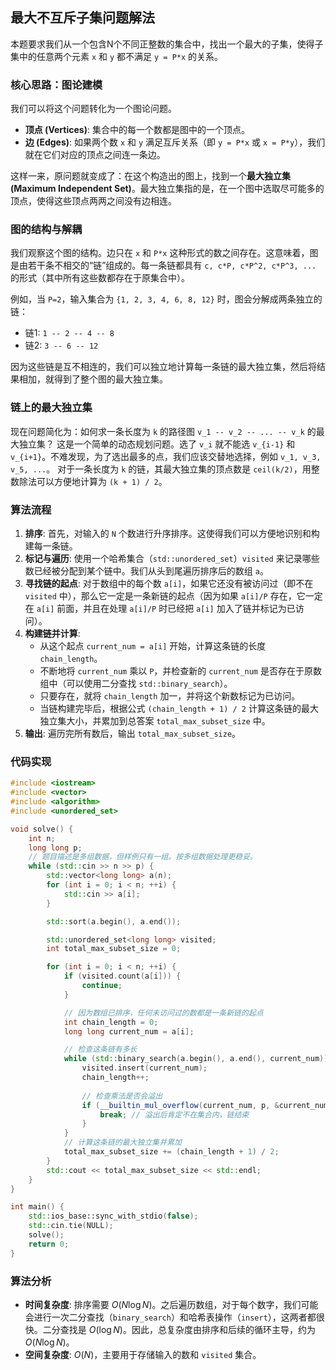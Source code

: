 ## 最大不互斥子集问题解法

本题要求我们从一个包含N个不同正整数的集合中，找出一个最大的子集，使得子集中的任意两个元素 `x` 和 `y` 都不满足 `y = P*x` 的关系。

### 核心思路：图论建模

我们可以将这个问题转化为一个图论问题。
*   **顶点 (Vertices)**: 集合中的每一个数都是图中的一个顶点。
*   **边 (Edges)**: 如果两个数 `x` 和 `y` 满足互斥关系（即 `y = P*x` 或 `x = P*y`），我们就在它们对应的顶点之间连一条边。

这样一来，原问题就变成了：在这个构造出的图上，找到一个**最大独立集 (Maximum Independent Set)**。最大独立集指的是，在一个图中选取尽可能多的顶点，使得这些顶点两两之间没有边相连。

### 图的结构与解耦

我们观察这个图的结构。边只在 `x` 和 `P*x` 这种形式的数之间存在。这意味着，图是由若干条不相交的“链”组成的。每一条链都具有 `c, c*P, c*P^2, c*P^3, ...` 的形式（其中所有这些数都存在于原集合中）。

例如，当 `P=2`，输入集合为 `{1, 2, 3, 4, 6, 8, 12}` 时，图会分解成两条独立的链：
*   链1: `1 -- 2 -- 4 -- 8`
*   链2: `3 -- 6 -- 12`

因为这些链是互不相连的，我们可以独立地计算每一条链的最大独立集，然后将结果相加，就得到了整个图的最大独立集。

### 链上的最大独立集

现在问题简化为：如何求一条长度为 `k` 的路径图 `v_1 -- v_2 -- ... -- v_k` 的最大独立集？
这是一个简单的动态规划问题。选了 `v_i` 就不能选 `v_{i-1}` 和 `v_{i+1}`。不难发现，为了选出最多的点，我们应该交替地选择，例如 `v_1, v_3, v_5, ...`。
对于一条长度为 `k` 的链，其最大独立集的顶点数是 `ceil(k/2)`，用整数除法可以方便地计算为 `(k + 1) / 2`。

### 算法流程

1.  **排序**: 首先，对输入的 `N` 个数进行升序排序。这使得我们可以方便地识别和构建每一条链。
2.  **标记与遍历**: 使用一个哈希集合（`std::unordered_set`）`visited` 来记录哪些数已经被分配到某个链中。我们从头到尾遍历排序后的数组 `a`。
3.  **寻找链的起点**: 对于数组中的每个数 `a[i]`，如果它还没有被访问过（即不在 `visited` 中），那么它一定是一条新链的起点（因为如果 `a[i]/P` 存在，它一定在 `a[i]` 前面，并且在处理 `a[i]/P` 时已经把 `a[i]` 加入了链并标记为已访问）。
4.  **构建链并计算**:
    *   从这个起点 `current_num = a[i]` 开始，计算这条链的长度 `chain_length`。
    *   不断地将 `current_num` 乘以 `P`，并检查新的 `current_num` 是否存在于原数组中（可以使用二分查找 `std::binary_search`）。
    *   只要存在，就将 `chain_length` 加一，并将这个新数标记为已访问。
    *   当链构建完毕后，根据公式 `(chain_length + 1) / 2` 计算这条链的最大独立集大小，并累加到总答案 `total_max_subset_size` 中。
5.  **输出**: 遍历完所有数后，输出 `total_max_subset_size`。

### 代码实现

```cpp
#include <iostream>
#include <vector>
#include <algorithm>
#include <unordered_set>

void solve() {
    int n;
    long long p;
    // 题目描述是多组数据，但样例只有一组。按多组数据处理更稳妥。
    while (std::cin >> n >> p) {
        std::vector<long long> a(n);
        for (int i = 0; i < n; ++i) {
            std::cin >> a[i];
        }

        std::sort(a.begin(), a.end());

        std::unordered_set<long long> visited;
        int total_max_subset_size = 0;

        for (int i = 0; i < n; ++i) {
            if (visited.count(a[i])) {
                continue;
            }

            // 因为数组已排序，任何未访问过的数都是一条新链的起点
            int chain_length = 0;
            long long current_num = a[i];

            // 检查这条链有多长
            while (std::binary_search(a.begin(), a.end(), current_num)) {
                visited.insert(current_num);
                chain_length++;
                
                // 检查乘法是否会溢出
                if (__builtin_mul_overflow(current_num, p, &current_num)) {
                    break; // 溢出后肯定不在集合内，链结束
                }
            }
            // 计算这条链的最大独立集并累加
            total_max_subset_size += (chain_length + 1) / 2;
        }
        std::cout << total_max_subset_size << std::endl;
    }
}

int main() {
    std::ios_base::sync_with_stdio(false);
    std::cin.tie(NULL);
    solve();
    return 0;
}
```
### 算法分析
*   **时间复杂度**: 排序需要 $O(N \log N)$。之后遍历数组，对于每个数字，我们可能会进行一次二分查找（`binary_search`）和哈希表操作（`insert`），这两者都很快。二分查找是 $O(\log N)$。因此，总复杂度由排序和后续的循环主导，约为 $O(N \log N)$。
*   **空间复杂度**: $O(N)$，主要用于存储输入的数和 `visited` 集合。
